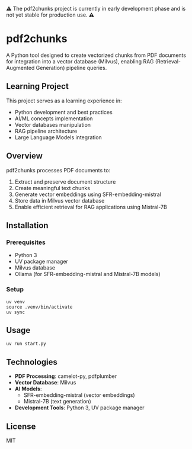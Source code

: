 ⚠️ The pdf2chunks project is currently in early development phase and is not yet stable for production use. ⚠️

# pdf2chunks

A Python tool designed to create vectorized chunks from PDF documents for integration into a vector database (Milvus), enabling RAG (Retrieval-Augmented Generation) pipeline queries.

## Learning Project

This project serves as a learning experience in:
- Python development and best practices
- AI/ML concepts implementation
- Vector databases manipulation
- RAG pipeline architecture
- Large Language Models integration

## Overview

pdf2chunks processes PDF documents to:
1. Extract and preserve document structure
2. Create meaningful text chunks
3. Generate vector embeddings using SFR-embedding-mistral
4. Store data in Milvus vector database
5. Enable efficient retrieval for RAG applications using Mistral-7B

## Installation

### Prerequisites
- Python 3
- UV package manager
- Milvus database
- Ollama (for SFR-embedding-mistral and Mistral-7B models)

### Setup
```shell
uv venv
source .venv/bin/activate
uv sync
```

## Usage
```shell
uv run start.py
```

## Technologies

- **PDF Processing**: camelot-py, pdfplumber
- **Vector Database**: Milvus
- **AI Models**:
  - SFR-embedding-mistral (vector embeddings)
  - Mistral-7B (text generation)
- **Development Tools**: Python 3, UV package manager

## License

MIT
